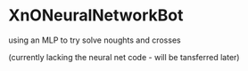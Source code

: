# XnONeuralNetworkBot

 using an MLP to try solve noughts and crosses

(currently lacking the neural net code - will be tansferred later)
